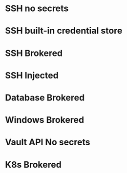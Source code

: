 # SSH no secrets
# SSH built-in credential store
# SSH Brokered
# SSH Injected
# Database Brokered
# Windows Brokered
# Vault API No secrets
# K8s Brokered

